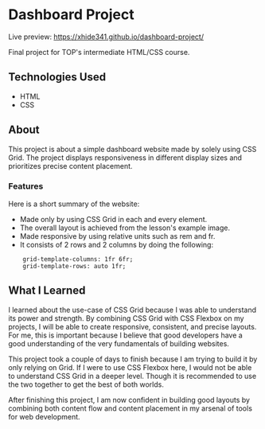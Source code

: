 # Dashboard Project

Live preview: https://xhide341.github.io/dashboard-project/

Final project for TOP's intermediate HTML/CSS course. 

## Technologies Used

- HTML
- CSS

## About

This project is about a simple dashboard website made by solely using CSS Grid. The project displays responsiveness in different display sizes and prioritizes precise content placement.

### Features

Here is a short summary of the website:

- Made only by using CSS Grid in each and every element.
- The overall layout is achieved from the lesson's example image.
- Made responsive by using relative units such as rem and fr.
- It consists of 2 rows and 2 columns by doing the following:

```
    grid-template-columns: 1fr 6fr;
    grid-template-rows: auto 1fr;
```

## What I Learned

I learned about the use-case of CSS Grid because I was able to understand its power and strength. By combining CSS Grid with CSS Flexbox on my projects, I will be able to create responsive, consistent, and precise layouts. For me, this is important because I believe that good developers have a good understanding of the very fundamentals of building websites.

This project took a couple of days to finish because I am trying to build it by only relying on Grid. If I were to use CSS Flexbox here, I would not be able to understand CSS Grid in a deeper level. Though it is recommended to use the two together to get the best of both worlds.

After finishing this project, I am now confident in building good layouts by combining both content flow and content placement in my arsenal of tools for web development.